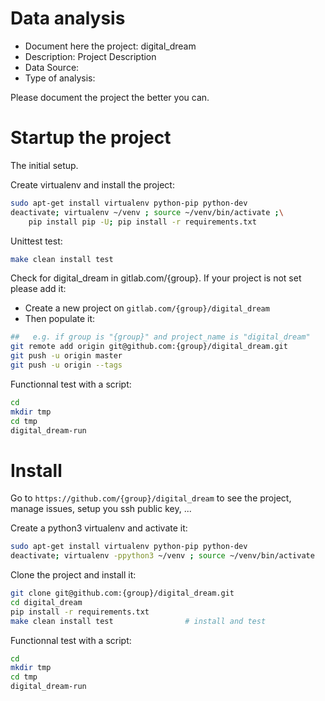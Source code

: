 # Data analysis
- Document here the project: digital_dream
- Description: Project Description
- Data Source:
- Type of analysis:

Please document the project the better you can.

# Startup the project

The initial setup.

Create virtualenv and install the project:
```bash
sudo apt-get install virtualenv python-pip python-dev
deactivate; virtualenv ~/venv ; source ~/venv/bin/activate ;\
    pip install pip -U; pip install -r requirements.txt
```

Unittest test:
```bash
make clean install test
```

Check for digital_dream in gitlab.com/{group}.
If your project is not set please add it:

- Create a new project on `gitlab.com/{group}/digital_dream`
- Then populate it:

```bash
##   e.g. if group is "{group}" and project_name is "digital_dream"
git remote add origin git@github.com:{group}/digital_dream.git
git push -u origin master
git push -u origin --tags
```

Functionnal test with a script:

```bash
cd
mkdir tmp
cd tmp
digital_dream-run
```

# Install

Go to `https://github.com/{group}/digital_dream` to see the project, manage issues,
setup you ssh public key, ...

Create a python3 virtualenv and activate it:

```bash
sudo apt-get install virtualenv python-pip python-dev
deactivate; virtualenv -ppython3 ~/venv ; source ~/venv/bin/activate
```

Clone the project and install it:

```bash
git clone git@github.com:{group}/digital_dream.git
cd digital_dream
pip install -r requirements.txt
make clean install test                # install and test
```
Functionnal test with a script:

```bash
cd
mkdir tmp
cd tmp
digital_dream-run
```
